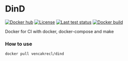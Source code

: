 # DinD

[![Docker hub][version]](https://hub.docker.com/r/vencakrecl/dind)
[![License][license]](https://github.com/VencaKrecl/dind/blob/master/LICENSE)
[![Last test status][ci]](https://github.com/VencaKrecl/dind/actions?query=workflow%3Adocker-image)
[![Docker build][docker-build]](https://hub.docker.com/r/vencakrecl/dind/builds)

Docker for CI with docker, docker-compose and make

### How to use
```bash
docker pull vencakrecl/dind
```

[version]: https://img.shields.io/docker/v/vencakrecl/dind
[license]: https://img.shields.io/badge/License-MIT-green.svg
[ci]: https://img.shields.io/github/workflow/status/VencaKrecl/dind/Docker%20Image%20CI
[docker-build]: https://img.shields.io/docker/cloud/build/vencakrecl/dind